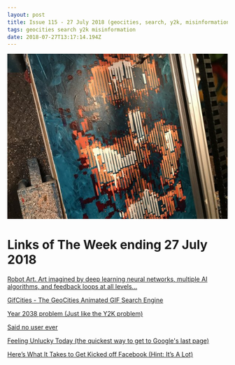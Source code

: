 ```yaml
---
layout: post
title: Issue 115 - 27 July 2018 (geocities, search, y2k, misinformation)
tags: geocities search y2k misinformation
date: 2018-07-27T13:17:14.194Z
---
```

![Robot Art](/assets/uploads/issue-115.jpg "Robot Art")

# Links of The Week ending 27 July 2018

<a href="https://robotart.org/" target="_blank">Robot Art. Art imagined by deep learning neural networks, multiple AI algorithms, and feedback loops at all levels...</a>

<a href="https://gifcities.org" target="_blank">GifCities - The GeoCities Animated GIF Search Engine</a>

<a href="https://en.wikipedia.org/wiki/Year_2038_problem" target="_blank">Year 2038 problem (Just like the Y2K problem)</a>

<a href="https://uxdesign.cc/said-no-user-ever-1a3790a96dd1" target="_blank">Said no user ever</a>

<a href="http://feelingunlucky.today/" target="_blank">Feeling Unlucky Today (the quickest way to get to Google's last page)</a>

<a href="https://futurism.com/facebook-zuckerberg-infowars-misinformation/" target="_blank">Here’s What It Takes to Get Kicked off Facebook (Hint: It’s A Lot)</a>